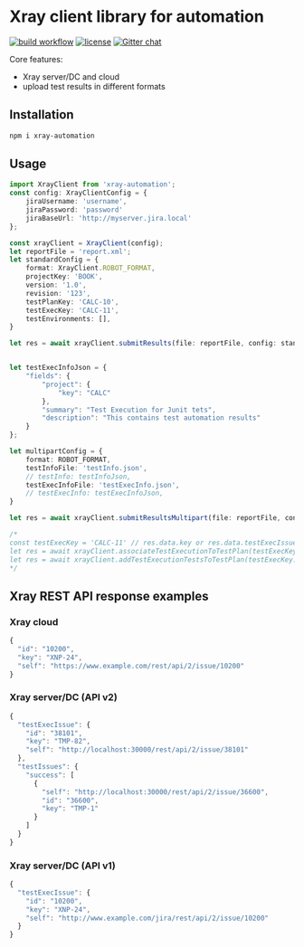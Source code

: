 # Xray client library for automation

[![build workflow](https://github.com/Xray-App/xray-automation-js/actions/workflows/CI.yml/badge.svg)](https://github.com/Xray-App/xray-automation-js/actions/workflows/CI.yml)
[![license](https://img.shields.io/badge/License-BSD%203--Clause-green.svg)](https://opensource.org/licenses/BSD-3-Clause)
[![Gitter chat](https://badges.gitter.im/gitterHQ/gitter.png)](https://gitter.im/Xray-App/community)

Core features:
- Xray server/DC and cloud
- upload test results in different formats

## Installation

```bash
npm i xray-automation
```

## Usage

```ts
import XrayClient from 'xray-automation';
const config: XrayClientConfig = {
    jiraUsername: 'username',
    jiraPassword: 'password'
    jiraBaseUrl: 'http://myserver.jira.local'
};

const xrayClient = XrayClient(config);
let reportFile = 'report.xml';
let standardConfig = {
    format: XrayClient.ROBOT_FORMAT,
    projectKey: 'BOOK',
    version: '1.0',
    revision: '123',
    testPlanKey: 'CALC-10',
    testExecKey: 'CALC-11',
    testEnvironments: [],
}

let res = await xrayClient.submitResults(file: reportFile, config: standardConfig);


let testExecInfoJson = { 
    "fields": {
        "project": {
            "key": "CALC"
        },
        "summary": "Test Execution for Junit tets",
        "description": "This contains test automation results"
    }
};

let multipartConfig = {
    format: ROBOT_FORMAT,
    testInfoFile: 'testInfo.json',
    // testInfo: testInfoJson,
    testExecInfoFile: 'testExecInfo.json',
    // testExecInfo: testExecInfoJson,
}

let res = await xrayClient.submitResultsMultipart(file: reportFile, config: multipartConfig);

/*
const testExecKey = 'CALC-11' // res.data.key or res.data.testExecIssue;
let res = await xrayClient.associateTestExecutionToTestPlan(testExecKey: testExecKey, testPlanKey: 'CALC-10');
let res = await xrayClient.addTestExecutionTestsToTestPlan(testExecKey: testExecKey, testPlanKey: 'CALC-10');
*/
```

## Xray REST API response examples

### Xray cloud

```js
{
  "id": "10200",
  "key": "XNP-24",
  "self": "https://www.example.com/rest/api/2/issue/10200"
}
```

### Xray server/DC (API v2)

```js
{
  "testExecIssue": {
    "id": "38101",
    "key": "TMP-82",
    "self": "http://localhost:30000/rest/api/2/issue/38101"
  },
  "testIssues": {
    "success": [
      {
        "self": "http://localhost:30000/rest/api/2/issue/36600",
        "id": "36600",
        "key": "TMP-1"
      }
    ]
  }
}
```

### Xray server/DC (API v1)

```js
{
  "testExecIssue": {
    "id": "10200",
    "key": "XNP-24",
    "self": "http://www.example.com/jira/rest/api/2/issue/10200"
  }
}
```
